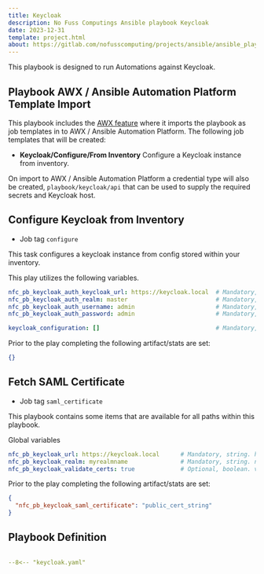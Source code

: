 ```yaml
---
title: Keycloak
description: No Fuss Computings Ansible playbook Keycloak
date: 2023-12-31
template: project.html
about: https://gitlab.com/nofusscomputing/projects/ansible/ansible_playbooks
---
```


This playbook is designed to run Automations against Keycloak.


## Playbook AWX / Ansible Automation Platform Template Import

This playbook includes the [AWX feature](awx.md) where it imports the playbook as job templates in to AWX / Ansible Automation Platform. The following job templates that will be created:

- **Keycloak/Configure/From Inventory** Configure a Keycloak instance from inventory.

On import to AWX / Ansible Automation Platform a credential type will also be created, `playbook/keycloak/api` that can be used to supply the required secrets and Keycloak host.


## Configure Keycloak from Inventory

- Job tag `configure`

This task configures a keycloak instance from config stored within your inventory.

This play utilizes the following variables.

``` yaml
nfc_pb_keycloak_auth_keycloak_url: https://keycloak.local  # Mandatory, string. Keycloak URL.
nfc_pb_keycloak_auth_realm: master                         # Mandatory, string. Keycloak Auth realm
nfc_pb_keycloak_auth_username: admin                       # Mandatory, string. Keycloak user name
nfc_pb_keycloak_auth_password: admin                       # Mandatory, string. Keycloak password

keycloak_configuration: []                                 # Mandatory, list. Keycloak configuration
```

Prior to the play completing the following artifact/stats are set:

``` json
{}

```


## Fetch SAML Certificate

- Job tag `saml_certificate`

This playbook contains some items that are available for all paths within this playbook.

Global variables

``` yaml
nfc_pb_keycloak_url: https://keycloak.local      # Mandatory, string. hostname and protocol.
nfc_pb_keycloak_realm: myrealmname               # Mandatory, string. name of the realm to fetch certificate from
nfc_pb_keycloak_validate_certs: true             # Optional, boolean. validate ssl certificate

```

Prior to the play completing the following artifact/stats are set:

``` json
{
  "nfc_pb_keycloak_saml_certificate": "public_cert_string"
}

```


## Playbook Definition

``` yaml title="keycloak.yaml" linenums="1"

--8<-- "keycloak.yaml"

```